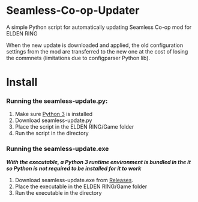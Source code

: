 # Seamless-Co-op-Updater
A simple Python script for automatically updating Seamless Co-op mod for ELDEN RING

When the new update is downloaded and applied, the old configuration settings from the mod are transferred to the new one at the cost of losing the commnets (limitations due to configparser Python lib).

# Install

### Running the seamless-update.py:

1. Make sure [Python 3](https://www.python.org/downloads/) is installed
2. Download seamless-update.py
3. Place the script in the ELDEN RING/Game folder
4. Run the script in the directory

### Running the seamless-update.exe

**_With the executable, a Python 3 runtime environment is bundled in the it so Python is not required to be installed for it to work_**

1. Download seamless-update.exe from [Releases](https://github.com/Ori-Jakob/Seamless-Co-op-Updater/releases/latest).
2. Place the executable in the ELDEN RING/Game folder
3. Run the executable in the directory

